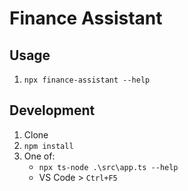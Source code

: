 # Finance Assistant

## Usage

1. `npx finance-assistant --help`

## Development

1. Clone
1. `npm install`
1. One of:
    * `npx ts-node .\src\app.ts --help`
    * VS Code > `Ctrl+F5`
